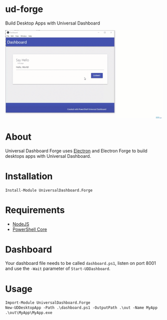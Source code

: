 # ud-forge

Build Desktop Apps with Universal Dashboard

![](./images/forge.gif)

# About

Universal Dashboard Forge uses [Electron](https://electronjs.org/) and Electron Forge to build desktops apps with Universal Dashboard. 

# Installation 

```
Install-Module UniversalDashboard.Forge
```

# Requirements

- [NodeJS ](https://nodejs.org/)
- [PowerShell Core](https://github.com/PowerShell/PowerShell/releases)

# Dashboard

Your dashboard file needs to be called `dashboard.ps1`, listen on port 8001 and use the `-Wait` parameter of `Start-UDDashboard`.

# Usage 

```
Import-Module UniversalDashboard.Forge
New-UDDesktopApp -Path .\dashboard.ps1 -OutputPath .\out -Name MyApp
.\out\MyApp\MyApp.exe
```

